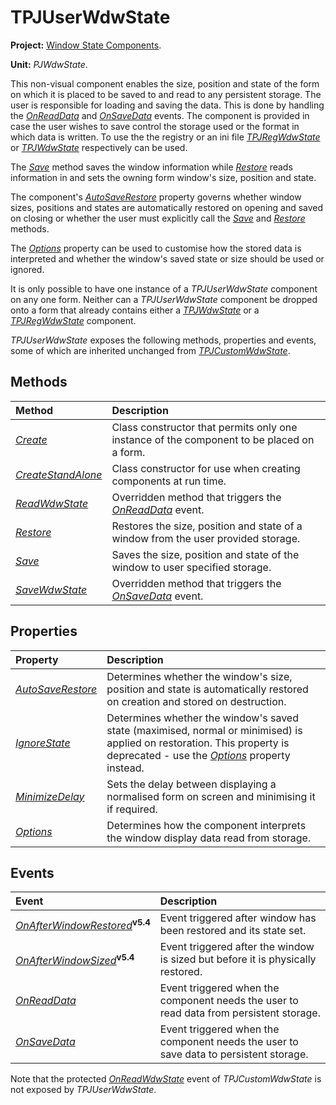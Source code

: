 # TPJUserWdwState #

**Project:** [Window State Components](WindowStateComponents.md).

**Unit:** _PJWdwState_.

This non-visual component enables the size, position and state of the form on which it is placed to be saved to and read to any persistent storage. The user is responsible for loading and saving the data. This is done by handling the _[OnReadData](TPJUserWdwStateOnReadData.md)_ and _[OnSaveData](TPJUserWdwStateOnSaveData.md)_ events. The component is provided in case the user wishes to save control the storage used or the format in which data is written. To use the the registry or an ini file _[TPJRegWdwState](TPJRegWdwState.md)_ or _[TPJWdwState](TPJWdwState.md)_ respectively can be used.

The _[Save](TPJUserWdwStateSave.md)_ method saves the window information while _[Restore](TPJUserWdwStateRestore.md)_ reads information in and sets the owning form window's size, position and state.

The component's _[AutoSaveRestore](TPJCustomWdwStateAutoSaveRestore.md)_ property governs whether window sizes, positions and states are automatically restored on opening and saved on closing or whether the user must explicitly call the _[Save](TPJUserWdwStateSave.md)_ and _[Restore](TPJUserWdwStateRestore.md)_ methods.

The _[Options](TPJCustomWdwStateOptions.md)_ property can be used to customise how the stored data is interpreted and whether the window's saved state or size should be used or ignored.

It is only possible to have one instance of a _TPJUserWdwState_ component on any one form. Neither can a _TPJUserWdwState_ component be dropped onto a form that already contains either a _[TPJWdwState](TPJWdwState.md)_ or a _[TPJRegWdwState](TPJRegWdwState.md)_ component.

_TPJUserWdwState_ exposes the following methods, properties and events, some of which are inherited unchanged from _[TPJCustomWdwState](TPJCustomWdwState.md)_.

## Methods ##

| **Method** | **Description** |
|:-----------|:----------------|
| _[Create](TPJCustomWdwStateCreate.md)_ | Class constructor that permits only one instance of the component to be placed on a form. |
| _[CreateStandAlone](TPJCustomWdwStateCreateStandAlone.md)_ | Class constructor for use when creating components at run time. |
| _[ReadWdwState](TPJUserWdwStateReadWdwState.md)_ | Overridden method that triggers the _[OnReadData](TPJUserWdwStateOnReadData.md)_ event. |
| _[Restore](TPJUserWdwStateRestore.md)_ | Restores the size, position and state of a window from the user provided storage. |
| _[Save](TPJUserWdwStateSave.md)_ | Saves the size, position and state of the window to user specified storage. |
| _[SaveWdwState](TPJUserWdwStateSaveWdwState.md)_ | Overridden method that triggers the _[OnSaveData](TPJUserWdwStateOnSaveData.md)_ event. |

## Properties ##

| **Property** | **Description** |
|:-------------|:----------------|
| _[AutoSaveRestore](TPJCustomWdwStateAutoSaveRestore.md)_ | Determines whether the window's size, position and state is automatically restored on creation and stored on destruction. |
| _[IgnoreState](TPJCustomWdwStateIgnoreState.md)_ | Determines whether the window's saved state (maximised, normal or minimised) is applied on restoration. This property is deprecated - use the _[Options](TPJCustomWdwStateOptions.md)_ property instead. |
| _[MinimizeDelay](TPJCustomWdwStateMinimizeDelay.md)_ | Sets the delay between displaying a normalised form on screen and minimising it if required. |
| _[Options](TPJCustomWdwStateOptions.md)_ | Determines how the component interprets the window display data read from storage. |

## Events ##

| **Event** | **Description** |
|:----------|:----------------|
| _[OnAfterWindowRestored](TPJCustomWdwStateOnAfterWindowRestored.md)_**<sup>v5.4</sup>** | Event triggered after window has been restored and its state set. |
| _[OnAfterWindowSized](TPJCustomWdwStateOnAfterWindowSized.md)_**<sup>v5.4</sup>** | Event triggered after the window is sized but before it is physically restored. |
| _[OnReadData](TPJUserWdwStateOnReadData.md)_ | Event triggered when the component needs the user to read data from persistent storage. |
| _[OnSaveData](TPJUserWdwStateOnSaveData.md)_ | Event triggered when the component needs the user to save data to persistent storage. |

Note that the protected _[OnReadWdwState](TPJCustomWdwStateOnReadWdwState.md)_ event of _TPJCustomWdwState_ is not exposed by _TPJUserWdwState_.
